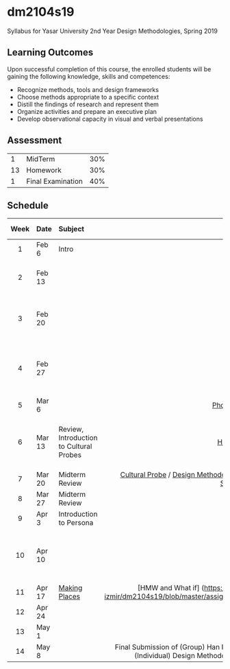 # dm2104s19
Syllabus for Yasar University 2nd Year Design Methodologies, Spring 2019
## Learning Outcomes
Upon successful completion of this course, the enrolled students will be gaining the following knowledge, skills and competences:
- Recognize methods, tools and design frameworks
- Choose methods appropriate to a specific context
- Distill the findings of research and represent them
- Organize activities and prepare an executive plan
- Develop observational capacity in visual and verbal presentations

## Assessment

| | | |
|-|-|-|
|1| MidTerm  | 30% |
|13| Homework | 30% |
|1| Final Examination | 40% |


## Schedule

| Week | Date | Subject | Assignments | Reading Responses |
|:----:|:-----|:--------| -----------:| :---------------- |
| 1 | Feb 6 | Intro | - | - |
| 2 | Feb 13 |  | | Design as Art, Munari (pp.29-32) |
| 3 | Feb 20 |  | | Exposing the Magic of Design, Kolko (pp.3-10) |
| 4 | Feb 27 |  | | Thoughtful Interaction Design, Lowgren (pp.64-78) |
| 5 | Mar 6 |  | [Photographic Survey](https://github.com/ixd-izmir/dm2104s19/blob/master/assignments/photographicSurvey.md) | |
| 6 | Mar 13 | Review, Introduction to Cultural Probes | [Historical Research](https://github.com/ixd-izmir/dm2104s19/blob/master/assignments/historicalResearch.md) | Thoughtful Interaction Design, Lowgren (pp.78-100) |
| 7 | Mar 20 | Midterm Review | [Cultural Probe](https://github.com/ixd-izmir/dm2104s19/blob/master/assignments/culturalProbes.md) / [Design Methodologies Workbook Submission (PT.1)](https://github.com/ixd-izmir/dm2104s19/blob/master/assignments/midterm.md) | |
| 8 | Mar 27 | Midterm Review | | |
| 9 | Apr 3  | Introduction to Persona | | |
| 10 | Apr 10  |  | [Persona](https://github.com/ixd-izmir/dm2104s19/blob/master/assignments/persona.md) | Thoughtful Interaction Design, Lowgren (pp.78-100) |
| 11 | Apr 17  | [Making Places](https://github.com/ixd-izmir/dm2104s19/blob/master/assignments/makingPlaces.md) | [HMW and What if] (https://github.com/ixd-izmir/dm2104s19/blob/master/assignments/hmw.md) | |
| 12 | Apr 24  |  | | |
| 13 | May 1  |  | Holiday | |
| 14 | May 8  |  | Final Submission of (Group) Han Research Booklet, (Individual) Design Methodologies Workbook| |

